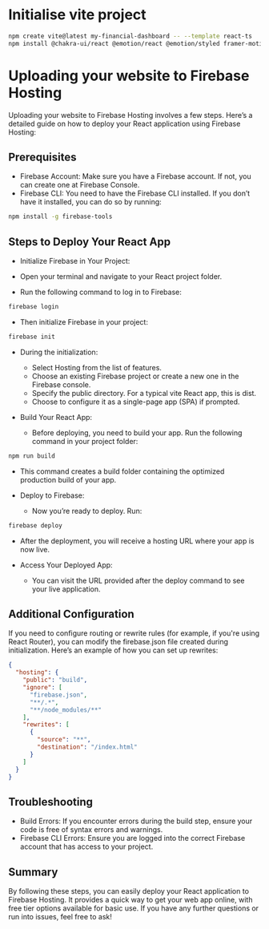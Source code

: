 # Initialise vite project

```bash
npm create vite@latest my-financial-dashboard -- --template react-ts
npm install @chakra-ui/react @emotion/react @emotion/styled framer-motion react-redux @reduxjs/toolkit react-router-dom recharts
```

# Uploading your website to Firebase Hosting

Uploading your website to Firebase Hosting involves a few steps. Here’s a detailed guide on how to deploy your React application using Firebase Hosting:

## Prerequisites

- Firebase Account: Make sure you have a Firebase account. If not, you can create one at Firebase Console.
- Firebase CLI: You need to have the Firebase CLI installed. If you don’t have it installed, you can do so by running:

```bash
npm install -g firebase-tools
```

## Steps to Deploy Your React App

- Initialize Firebase in Your Project:

- Open your terminal and navigate to your React project folder.
- Run the following command to log in to Firebase:
```bash
firebase login
```
- Then initialize Firebase in your project:
```bash
firebase init
```

- During the initialization:
  - Select Hosting from the list of features.
  - Choose an existing Firebase project or create a new one in the Firebase console.
  - Specify the public directory. For a typical vite React app, this is dist.
  - Choose to configure it as a single-page app (SPA) if prompted.

- Build Your React App:
  - Before deploying, you need to build your app. Run the following command in your project folder:

```bash
npm run build
```

- This command creates a build folder containing the optimized production build of your app.

- Deploy to Firebase:
  - Now you’re ready to deploy. Run:
```bash
firebase deploy
```

  - After the deployment, you will receive a hosting URL where your app is now live.

- Access Your Deployed App:
  - You can visit the URL provided after the deploy command to see your live application.

## Additional Configuration

If you need to configure routing or rewrite rules (for example, if you're using React Router), you can modify the firebase.json file created during initialization. Here’s an example of how you can set up rewrites:

```json
{
  "hosting": {
    "public": "build",
    "ignore": [
      "firebase.json",
      "**/.*",
      "**/node_modules/**"
    ],
    "rewrites": [
      {
        "source": "**",
        "destination": "/index.html"
      }
    ]
  }
}
```

## Troubleshooting

- Build Errors: If you encounter errors during the build step, ensure your code is free of syntax errors and warnings.
- Firebase CLI Errors: Ensure you are logged into the correct Firebase account that has access to your project.

## Summary

By following these steps, you can easily deploy your React application to Firebase Hosting. It provides a quick way to get your web app online, with free tier options available for basic use. If you have any further questions or run into issues, feel free to ask!

